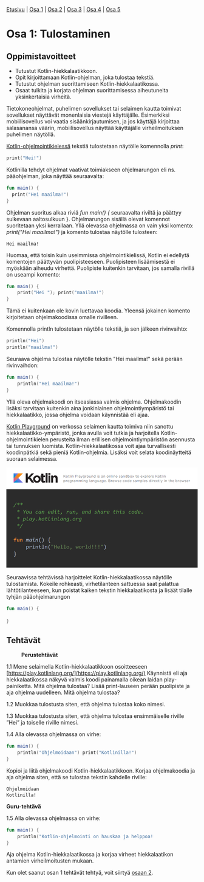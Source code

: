 [Etusivu](README.md) | [Osa 1](osa-1.md) | [Osa 2](osa-2.md) | [Osa 3](osa-3.md) | [Osa 4](osa-4.md) | [Osa 5](osa-5.md)

# Osa 1: Tulostaminen

## Oppimistavoitteet

- Tutustut Kotlin-hiekkalaatikkoon.
- Opit kirjoittamaan Kotlin-ohjelman, joka tulostaa tekstiä.
- Tutustut ohjelman suorittamiseen Kotlin-hiekkalaatikossa.
- Osaat tulkita ja korjata ohjelman suorittamisessa aiheutuneita yksinkertaisia virheitä.

Tietokoneohjelmat, puhelimen sovellukset tai selaimen kautta toimivat sovellukset näyttävät monenlaisia viestejä käyttäjälle. Esimerkiksi mobiilisovellus voi vaatia sisäänkirjautumisen, ja jos käyttäjä kirjoittaa salasanansa väärin, mobiilisovellus näyttää käyttäjälle virheilmoituksen puhelimen näytöllä.

[Kotlin-ohjelmointikielessä](https://kotlinlang.org/) tekstiä tulostetaan näytölle komennolla *print*:

```kotlin
print("Hei!")
```

Kotlinilla tehdyt ohjelmat vaativat toimiakseen ohjelmarungon eli ns. pääohjelman, joka näyttää seuraavalta:

```kotlin
fun main() {
  print("Hei maailma!")
}
```

Ohjelman suoritus alkaa riviä *fun main() {*
seuraavalta riviltä ja päättyy sulkevaan aaltosulkuun }. Ohjelmarungon sisällä olevat komennot suoritetaan yksi kerrallaan. Yllä olevassa ohjelmassa on vain yksi komento: *print("Hei maailma!")* ja komento tulostaa näytölle tulosteen:

```text
Hei maailma!
```

Huomaa, että toisin kuin useimmissa ohjelmointikielissä, Kotlin ei edellytä komentojen päättyvän puolipisteeseen. Puolipisteen lisäämisestä ei myöskään aiheudu virhettä. Puolipiste kuitenkin tarvitaan, jos samalla rivillä on useampi komento:

```kotlin
fun main() {
    print("Hei "); print("maailma!")
}
```

Tämä ei kuitenkaan ole kovin luettavaa koodia. Yleensä jokainen komento kirjoitetaan ohjelmakoodissa omalle rivilleen.

Komennolla println tulostetaan näytölle tekstiä, ja sen jälkeen rivinvaihto:

```kotlin
println("Hei")
println("maailma!")
```

Seuraava ohjelma tulostaa näytölle tekstin "Hei maailma!" sekä perään rivinvaihdon:

```kotlin
fun main() {
    println("Hei maailma!")
}
```

Yllä oleva ohjelmakoodi on itseasiassa valmis ohjelma. Ohjelmakoodin lisäksi tarvitaan kuitenkin aina jonkinlainen ohjelmointiympäristö tai hiekkalaatikko, jossa ohjelma voidaan käynnistää eli ajaa.

[Kotlin Playground](https://play.kotlinlang.org/) on verkossa selaimen kautta toimiva niin sanottu hiekkalaatikko-ympäristö, jonka avulla voit tutkia ja harjoitella Kotlin-ohjelmointikielen perusteita ilman erillisen ohjelmointiympäristön asennusta tai tunnuksen luomista. Kotlin-hiekkalaatikossa voit ajaa turvallisesti koodinpätkiä sekä pieniä Kotlin-ohjelmia. Lisäksi voit selata koodinäytteitä suoraan selaimessa.

![Kotlin-hiekkalaatikko](kuvat/kotlin_playground.PNG "Kotlin-hiekkalaatikko")

Seuraavissa tehtävissä harjoittelet Kotlin-hiekkalaatikossa näytölle tulostamista. Kokeile rohkeasti, virhetilanteen sattuessa saat palattua lähtötilanteeseen, kun poistat kaiken tekstin hiekkalaatikosta ja lisäät tilalle tyhjän pääohjelmarungon

```kotlin
fun main() {
    
}
```

## Tehtävät

&nbsp;&nbsp;&nbsp;&nbsp;&nbsp;&nbsp;&nbsp;&nbsp;&nbsp;&nbsp;**Perustehtävät**

1.1 Mene selaimella Kotlin-hiekkalaatikkoon osoitteeseen [https://play.kotlinlang.org/](https://play.kotlinlang.org/) Käynnistä eli aja hiekkalaatikossa näkyvä valmis koodi painamalla oikean laidan play-painiketta. Mitä ohjelma tulostaa?
Lisää print-lauseen perään puolipiste ja aja ohjelma uudelleen. Mitä ohjelma tulostaa?

1.2 Muokkaa tulostusta siten, että ohjelma tulostaa koko nimesi.

1.3 Muokkaa tulostusta siten, että ohjelma tulostaa ensimmäiselle riville ”Hei” ja toiselle riville nimesi.

1.4 Alla olevassa ohjelmassa on virhe:

   ```kotlin
   fun main() {
       println("Ohjelmoidaan") print("Kotlinilla!")
   }
   ```

   Kopioi ja liitä ohjelmakoodi Kotlin-hiekkalaatikkoon. Korjaa ohjelmakoodia ja aja ohjelma siten, että se tulostaa tekstin kahdelle riville:

   ```text
   Ohjelmoidaan
   Kotlinilla!
   ```

   **Guru-tehtävä**

1.5 Alla olevassa ohjelmassa on virhe:

   ```kotlin
   fun main() {
       println("Kotlin-ohjelmointi on hauskaa ja helppoa!
   }
   ```

   Aja ohjelma Kotlin-hiekkalaatikossa ja korjaa virheet hiekkalaatikon antamien virheilmoitusten mukaan.

Kun olet saanut osan 1 tehtävät tehtyä, voit siirtyä [osaan 2](osa-2.md).
